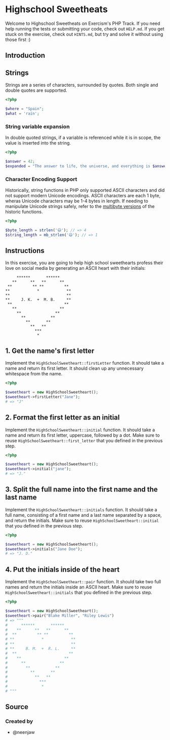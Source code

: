 # Highschool Sweetheats

Welcome to Highschool Sweetheats on Exercism's PHP Track.
If you need help running the tests or submitting your code, check out `HELP.md`.
If you get stuck on the exercise, check out `HINTS.md`, but try and solve it without using those first :)

## Introduction

## Strings

Strings are a series of characters, surrounded by quotes.
Both single and double quotes are supported.

```php
<?php

$where = "Spain";
$what = 'rain';
```

### String variable expansion

In double quoted strings, if a variable is referenced while it is in scope, the value is inserted into the string.

```php
<?php

$answer = 42;
$expanded = "The answer to life, the universe, and everything is $answer"; 
```

### Character Encoding Support

Historically, string functions in PHP only supported ASCII characters and did not support modern Unicode encodings.
ASCII characters are each 1 byte, wheras Unicode characters may be 1-4 bytes in length.
If needing to manipulate Unicode strings safely, refer to the [multibyte versions][multi-byte-fns] of the historic functions.

```php
<?php

$byte_length = strlen('😃'); // => 4
$string_length = mb_strlen('😃'); // => 1
```

[multi-byte-fns]: https://www.php.net/manual/en/ref.mbstring.php

## Instructions

In this exercise, you are going to help high school sweethearts profess their love on social media by generating an ASCII heart with their initials:

```
     ******       ******
   **      **   **      **
 **         ** **         **
**            *            **
**                         **
**     J. K.  +  M. B.     **
 **                       **
   **                   **
     **               **
       **           **
         **       **
           **   **
             ***
              *
```

## 1. Get the name's first letter

Implement the `HighSchoolSweetheart::firstLetter` function.
It should take a name and return its first letter.
It should clean up any unnecessary whitespace from the name.

```php
<?php

$sweetheart = new HighSchoolSweetheart();
$sweetheart->firstLetter("Jane");
# => "J"
```

## 2. Format the first letter as an initial

Implement the `HighSchoolSweetheart::initial` function.
It should take a name and return its first letter, uppercase, followed by a dot.
Make sure to reuse `HighSchoolSweetheart::first_letter` that you defined in the previous step.

```php
<?php

$sweetheart = new HighSchoolSweetheart();
$sweetheart->initial("jane");
# => "J."
```

## 3. Split the full name into the first name and the last name

Implement the `HighSchoolSweetheart::initials` function.
It should take a full name, consisting of a first name and a last name separated by a space, and return the initials.
Make sure to reuse `HighSchoolSweetheart::initial` that you defined in the previous step.

```php
<?php

$sweetheart = new HighSchoolSweetheart();
$sweetheart->initials("Jane Doe");
# => "J. D."
```

## 4. Put the initials inside of the heart

Implement the `HighSchoolSweetheart::pair` function.
It should take two full names and return the initials inside an ASCII heart.
Make sure to reuse `HighSchoolSweetheart::initials` that you defined in the previous step.

```php
<?php

$sweetheart = new HighSchoolSweetheart();
$sweetheart->pair("Blake Miller", "Riley Lewis")
# => """
#      ******       ******
#    **      **   **      **
#  **         ** **         **
# **            *            **
# **                         **
# **     B. M.  +  R. L.     **
#  **                       **
#    **                   **
#      **               **
#        **           **
#          **       **
#            **   **
#              ***
#               *
# """
```

## Source

### Created by

- @neenjaw